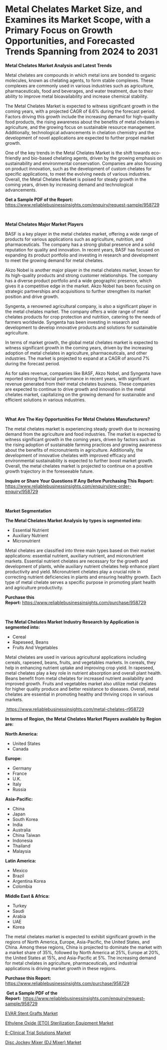 <p><h1>Metal Chelates Market Size, and Examines its Market Scope, with a Primary Focus on Growth Opportunities, and Forecasted Trends Spanning from 2024 to 2031</h1></p><p><strong>Metal Chelates Market Analysis and Latest Trends</strong></p>
<p><p>Metal chelates are compounds in which metal ions are bonded to organic molecules, known as chelating agents, to form stable complexes. These complexes are commonly used in various industries such as agriculture, pharmaceuticals, food and beverages, and water treatment, due to their ability to improve metal bioavailability and increase chemical stability.</p><p>The Metal Chelates Market is expected to witness significant growth in the coming years, with a projected CAGR of 6.6% during the forecast period. Factors driving this growth include the increasing demand for high-quality food products, the rising awareness about the benefits of metal chelates in agriculture, and the growing focus on sustainable resource management. Additionally, technological advancements in chelation chemistry and the development of novel applications are expected to further propel market growth.</p><p>One of the key trends in the Metal Chelates Market is the shift towards eco-friendly and bio-based chelating agents, driven by the growing emphasis on sustainability and environmental conservation. Companies are also focusing on product innovation, such as the development of custom chelates for specific applications, to meet the evolving needs of various industries. Overall, the Metal Chelates Market is poised for steady growth in the coming years, driven by increasing demand and technological advancements.</p></p>
<p><strong>Get a Sample PDF of the Report:&nbsp;</strong> <a href="https://www.reliablebusinessinsights.com/enquiry/request-sample/958729">https://www.reliablebusinessinsights.com/enquiry/request-sample/958729</a></p>
<p>&nbsp;</p>
<p><strong>Metal Chelates Major Market Players</strong></p>
<p><p>BASF is a key player in the metal chelates market, offering a wide range of products for various applications such as agriculture, nutrition, and pharmaceuticals. The company has a strong global presence and a solid reputation for quality and innovation. In recent years, BASF has focused on expanding its product portfolio and investing in research and development to meet the growing demand for metal chelates.</p><p>Akzo Nobel is another major player in the metal chelates market, known for its high-quality products and strong customer relationships. The company has a diverse product portfolio and a wide geographic presence, which gives it a competitive edge in the market. Akzo Nobel has been focusing on strategic partnerships and acquisitions to further strengthen its market position and drive growth.</p><p>Syngenta, a renowned agricultural company, is also a significant player in the metal chelates market. The company offers a wide range of metal chelates products for crop protection and nutrition, catering to the needs of farmers worldwide. Syngenta has been investing in research and development to develop innovative products and solutions for sustainable agriculture.</p><p>In terms of market growth, the global metal chelates market is expected to witness significant growth in the coming years, driven by the increasing adoption of metal chelates in agriculture, pharmaceuticals, and other industries. The market is projected to expand at a CAGR of around 7% during the forecast period.</p><p>As for sales revenue, companies like BASF, Akzo Nobel, and Syngenta have reported strong financial performance in recent years, with significant revenue generated from their metal chelates business. These companies are expected to continue to drive growth and innovation in the metal chelates market, capitalizing on the growing demand for sustainable and efficient solutions in various industries.</p></p>
<p>&nbsp;</p>
<p><strong>What Are The Key Opportunities For Metal Chelates Manufacturers?</strong></p>
<p><p>The metal chelates market is experiencing steady growth due to increasing demand from the agriculture and food industries. The market is expected to witness significant growth in the coming years, driven by factors such as the rising adoption of sustainable farming practices and growing awareness about the benefits of micronutrients in agriculture. Additionally, the development of innovative chelates with improved efficacy and environmental sustainability is expected to further boost market growth. Overall, the metal chelates market is projected to continue on a positive growth trajectory in the foreseeable future.</p></p>
<p><strong>Inquire or Share Your Questions If Any Before Purchasing This Report:</strong> <a href="https://www.reliablebusinessinsights.com/enquiry/pre-order-enquiry/958729">https://www.reliablebusinessinsights.com/enquiry/pre-order-enquiry/958729</a></p>
<p>&nbsp;</p>
<p><strong>Market Segmentation</strong></p>
<p><strong>The Metal Chelates Market Analysis by types is segmented into:</strong></p>
<p><ul><li>Essential Nutrient</li><li>Auxiliary Nutrient</li><li>Micronutrient</li></ul></p>
<p><p>Metal chelates are classified into three main types based on their market applications: essential nutrient, auxiliary nutrient, and micronutrient markets. Essential nutrient chelates are necessary for the growth and development of plants, while auxiliary nutrient chelates help enhance plant productivity and yield. Micronutrient chelates play a crucial role in correcting nutrient deficiencies in plants and ensuring healthy growth. Each type of metal chelate serves a specific purpose in promoting plant health and agriculture productivity.</p></p>
<p><strong>Purchase this Report:&nbsp;</strong><a href="https://www.reliablebusinessinsights.com/purchase/958729">https://www.reliablebusinessinsights.com/purchase/958729</a></p>
<p>&nbsp;</p>
<p><strong>The Metal Chelates Market Industry Research by Application is segmented into:</strong></p>
<p><ul><li>Cereal</li><li>Rapeseed, Beans</li><li>Fruits And Vegetables</li></ul></p>
<p><p>Metal chelates are used in various agricultural applications including cereals, rapeseed, beans, fruits, and vegetables markets. In cereals, they help in enhancing nutrient uptake and improving crop yield. In rapeseed, metal chelates play a key role in nutrient absorption and overall plant health. Beans benefit from metal chelates for increased nutrient availability and improved growth. Fruits and vegetables market also utilize metal chelates for higher quality produce and better resistance to diseases. Overall, metal chelates are essential in promoting healthy and thriving crops in various markets.</p></p>
<p><a href="https://www.reliablebusinessinsights.com/metal-chelates-r958729">&nbsp;https://www.reliablebusinessinsights.com/metal-chelates-r958729</a></p>
<p><strong>In terms of Region, the Metal Chelates Market Players available by Region are:</strong></p>
<p>
    <p> <strong> North America: </strong>
        <ul>
            <li>United States</li>
            <li>Canada</li>
        </ul>
        </p> 
    <p> <strong> Europe: </strong>
        <ul>
            <li>Germany</li>
            <li>France</li>
            <li>U.K.</li>
            <li>Italy</li>
            <li>Russia</li>
        </ul>
        </p> 
    <p> <strong> Asia-Pacific: </strong>
        <ul>
            <li>China</li>
            <li>Japan</li>
            <li>South Korea</li>
            <li>India</li>
            <li>Australia</li>
            <li>China Taiwan</li>
            <li>Indonesia</li>
            <li>Thailand</li>
            <li>Malaysia</li>
        </ul>
        </p> 
    <p> <strong> Latin America: </strong>
        <ul>
            <li>Mexico</li>
            <li>Brazil</li>
            <li>Argentina Korea</li>
            <li>Colombia</li>
        </ul>
        </p> 
    <p> <strong> Middle East & Africa: </strong>
        <ul>
            <li>Turkey</li>
            <li>Saudi</li>
            <li>Arabia</li>
            <li>UAE</li>
            <li>Korea</li>
        </ul>
    </p>
    </p>
<p><p>The metal chelates market is expected to exhibit significant growth in the regions of North America, Europe, Asia-Pacific, the United States, and China. Among these regions, China is projected to dominate the market with a market share of 35%, followed by North America at 25%, Europe at 20%, the United States at 15%, and Asia-Pacific at 5%. The increasing demand for metal chelates in agriculture, pharmaceuticals, and industrial applications is driving market growth in these regions.</p></p>
<p><strong>Purchase this Report: </strong><a href="https://www.reliablebusinessinsights.com/purchase/958729">https://www.reliablebusinessinsights.com/purchase/958729</a></p>
<p>&nbsp;<strong>Get a Sample PDF of the Report:&nbsp;&nbsp;</strong><a href="https://www.reliablebusinessinsights.com/enquiry/request-sample/958729">https://www.reliablebusinessinsights.com/enquiry/request-sample/958729</a></p>
<p><strong></strong></p>
<p><p><a href="https://github.com/sifatuddin25/Market-Research-Report-List-1/blob/main/evar-stent-grafts-market.md">EVAR Stent Grafts Market</a></p><p><a href="https://medium.com/@samirmayert184/an-in-depth-analysis-of-the-global-ethylene-oxide-eto-sterilization-equipment-market-scope-and-6a48de71f9b5">Ethylene Oxide (ETO) Sterilization Equipment Market</a></p><p><a href="https://github.com/alexxisgm/Market-Research-Report-List-1/blob/main/e-clinical-trial-solutions-market.md">E-Clinical Trial Solutions Market</a></p><p><a href="https://medium.com/@clairhane_9803/insights-into-the-disc-jockey-mixer-dj-mixer-market-size-which-is-expanding-with-a-8-5-c752c2e02814">Disc Jockey Mixer (DJ Mixer) Market</a></p></p>